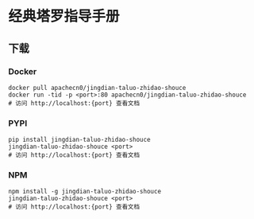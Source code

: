 # 经典塔罗指导手册

## 下载

### Docker

```
docker pull apachecn0/jingdian-taluo-zhidao-shouce
docker run -tid -p <port>:80 apachecn0/jingdian-taluo-zhidao-shouce
# 访问 http://localhost:{port} 查看文档
```

### PYPI

```
pip install jingdian-taluo-zhidao-shouce
jingdian-taluo-zhidao-shouce <port>
# 访问 http://localhost:{port} 查看文档
```

### NPM

```
npm install -g jingdian-taluo-zhidao-shouce
jingdian-taluo-zhidao-shouce <port>
# 访问 http://localhost:{port} 查看文档
```